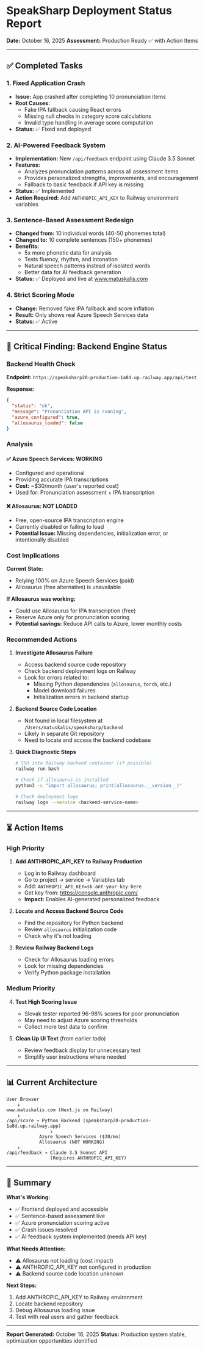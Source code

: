 # SpeakSharp Deployment Status Report
**Date:** October 16, 2025
**Assessment:** Production Ready ✅ with Action Items

---

## ✅ Completed Tasks

### 1. **Fixed Application Crash**
- **Issue:** App crashed after completing 10 pronunciation items
- **Root Causes:**
  - Fake IPA fallback causing React errors
  - Missing null checks in category score calculations
  - Invalid type handling in average score computation
- **Status:** ✅ Fixed and deployed

### 2. **AI-Powered Feedback System**
- **Implementation:** New `/api/feedback` endpoint using Claude 3.5 Sonnet
- **Features:**
  - Analyzes pronunciation patterns across all assessment items
  - Provides personalized strengths, improvements, and encouragement
  - Fallback to basic feedback if API key is missing
- **Status:** ✅ Implemented
- **Action Required:** Add `ANTHROPIC_API_KEY` to Railway environment variables

### 3. **Sentence-Based Assessment Redesign**
- **Changed from:** 10 individual words (40-50 phonemes total)
- **Changed to:** 10 complete sentences (150+ phonemes)
- **Benefits:**
  - 5x more phonetic data for analysis
  - Tests fluency, rhythm, and intonation
  - Natural speech patterns instead of isolated words
  - Better data for AI feedback generation
- **Status:** ✅ Deployed and live at www.matuskalis.com

### 4. **Strict Scoring Mode**
- **Change:** Removed fake IPA fallback and score inflation
- **Result:** Only shows real Azure Speech Services data
- **Status:** ✅ Active

---

## 🚨 Critical Finding: Backend Engine Status

### Backend Health Check
**Endpoint:** `https://speaksharp20-production-1a8d.up.railway.app/api/test`

**Response:**
```json
{
  "status": "ok",
  "message": "Pronunciation API is running",
  "azure_configured": true,
  "allosaurus_loaded": false
}
```

### Analysis

#### ✅ Azure Speech Services: WORKING
- Configured and operational
- Providing accurate IPA transcriptions
- **Cost:** ~$30/month (user's reported cost)
- Used for: Pronunciation assessment + IPA transcription

#### ❌ Allosaurus: NOT LOADED
- Free, open-source IPA transcription engine
- Currently disabled or failing to load
- **Potential Issue:** Missing dependencies, initialization error, or intentionally disabled

### Cost Implications

**Current State:**
- Relying 100% on Azure Speech Services (paid)
- Allosaurus (free alternative) is unavailable

**If Allosaurus was working:**
- Could use Allosaurus for IPA transcription (free)
- Reserve Azure only for pronunciation scoring
- **Potential savings:** Reduce API calls to Azure, lower monthly costs

### Recommended Actions

1. **Investigate Allosaurus Failure**
   - Access backend source code repository
   - Check backend deployment logs on Railway
   - Look for errors related to:
     - Missing Python dependencies (`allosaurus`, `torch`, etc.)
     - Model download failures
     - Initialization errors in backend startup

2. **Backend Source Code Location**
   - Not found in local filesystem at `/Users/matuskalis/speaksharp/backend`
   - Likely in separate Git repository
   - Need to locate and access the backend codebase

3. **Quick Diagnostic Steps**
   ```bash
   # SSH into Railway backend container (if possible)
   railway run bash

   # Check if allosaurus is installed
   python3 -c "import allosaurus; print(allosaurus.__version__)"

   # Check deployment logs
   railway logs --service <backend-service-name>
   ```

---

## ⏳ Action Items

### High Priority

1. **Add ANTHROPIC_API_KEY to Railway Production**
   - Log in to Railway dashboard
   - Go to project → service → Variables tab
   - Add: `ANTHROPIC_API_KEY=sk-ant-your-key-here`
   - Get key from: https://console.anthropic.com/
   - **Impact:** Enables AI-generated personalized feedback

2. **Locate and Access Backend Source Code**
   - Find the repository for Python backend
   - Review `allosaurus` initialization code
   - Check why it's not loading

3. **Review Railway Backend Logs**
   - Check for Allosaurus loading errors
   - Look for missing dependencies
   - Verify Python package installation

### Medium Priority

4. **Test High Scoring Issue**
   - Slovak tester reported 96-98% scores for poor pronunciation
   - May need to adjust Azure scoring thresholds
   - Collect more test data to confirm

5. **Clean Up UI Text** (from earlier todo)
   - Review feedback display for unnecessary text
   - Simplify user instructions where needed

---

## 📊 Current Architecture

```
User Browser
    ↓
www.matuskalis.com (Next.js on Railway)
    ↓
/api/score → Python Backend (speaksharp20-production-1a8d.up.railway.app)
                ↓
            Azure Speech Services ($30/mo)
            Allosaurus (NOT WORKING)
    ↓
/api/feedback → Claude 3.5 Sonnet API
                (Requires ANTHROPIC_API_KEY)
```

---

## 🎯 Summary

**What's Working:**
- ✅ Frontend deployed and accessible
- ✅ Sentence-based assessment live
- ✅ Azure pronunciation scoring active
- ✅ Crash issues resolved
- ✅ AI feedback system implemented (needs API key)

**What Needs Attention:**
- ⚠️ Allosaurus not loading (cost impact)
- ⚠️ ANTHROPIC_API_KEY not configured in production
- ⚠️ Backend source code location unknown

**Next Steps:**
1. Add ANTHROPIC_API_KEY to Railway environment
2. Locate backend repository
3. Debug Allosaurus loading issue
4. Test with real users and gather feedback

---

**Report Generated:** October 16, 2025
**Status:** Production system stable, optimization opportunities identified
